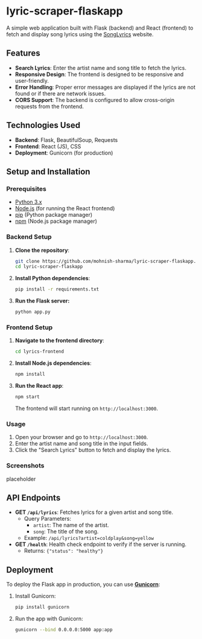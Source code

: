 # lyric-scraper-flaskapp

A simple web application built with Flask (backend) and React (frontend) to fetch and display song lyrics using the [SongLyrics](https://www.songlyrics.com/) website.

## Features

- **Search Lyrics**: Enter the artist name and song title to fetch the lyrics.
- **Responsive Design**: The frontend is designed to be responsive and user-friendly.
- **Error Handling**: Proper error messages are displayed if the lyrics are not found or if there are network issues.
- **CORS Support**: The backend is configured to allow cross-origin requests from the frontend.

## Technologies Used

- **Backend**: Flask, BeautifulSoup, Requests
- **Frontend**: React (JS), CSS
- **Deployment**: Gunicorn (for production)

## Setup and Installation

### Prerequisites

- [Python 3.x](https://www.python.org/)
- [Node.js](https://nodejs.org/en) (for running the React frontend)
- [pip](https://pypi.org/project/pip/) (Python package manager)
- [npm](https://www.npmjs.com/) (Node.js package manager)

### Backend Setup

1. **Clone the repository**:
   
    ```bash
    git clone https://github.com/mohnish-sharma/lyric-scraper-flaskapp.git
    cd lyric-scraper-flaskapp
    ```
2. **Install Python dependencies**:

    ```bash
    pip install -r requirements.txt
    ```

3. **Run the Flask server:**

    ```bash
    python app.py
    ```

### Frontend Setup

1. **Navigate to the frontend directory**:

   ```bash
   cd lyrics-frontend
   ```

2. **Install Node.js dependencies**:

   ```bash
   npm install
   ```

3. **Run the React app**:

   ```bash
   npm start
   ```

   The frontend will start running on `http://localhost:3000`.

### Usage

1. Open your browser and go to `http://localhost:3000`.
2. Enter the artist name and song title in the input fields.
3. Click the "Search Lyrics" button to fetch and display the lyrics.

### Screenshots

placeholder

## API Endpoints

- **GET `/api/lyrics`**: Fetches lyrics for a given artist and song title.
  - Query Parameters:
    - `artist`: The name of the artist.
    - `song`: The title of the song.
  - Example: `/api/lyrics?artist=coldplay&song=yellow`
- **GET `/health`**: Health check endpoint to verify if the server is running.
  - Returns: `{"status": "healthy"}`

## Deployment

To deploy the Flask app in production, you can use **[Gunicorn](https://gunicorn.org/)**:

1. Install Gunicorn:

   ```bash
   pip install gunicorn
   ```

2. Run the app with Gunicorn:

   ```bash
   gunicorn --bind 0.0.0.0:5000 app:app
   ```